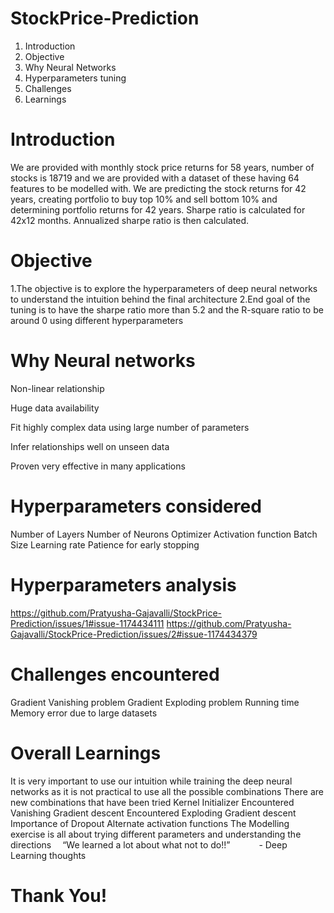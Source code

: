 # StockPrice-Prediction
1. Introduction
2. Objective
3. Why Neural Networks
4. Hyperparameters tuning
5. Challenges
6. Learnings
# Introduction
We are provided with monthly stock price returns for 58 years, number of stocks is 18719 and we are provided with a dataset of these having 64 features to be modelled with.
We are predicting the stock returns for 42 years, creating portfolio to buy top 10% and sell bottom 10% and determining portfolio returns for 42 years.
Sharpe ratio is calculated for 42x12 months. Annualized sharpe ratio is then calculated.

# Objective
1.The objective is to explore the hyperparameters of deep neural networks to understand the intuition behind the final architecture
2.End goal of the tuning is to have the sharpe ratio more than 5.2 and the R-square ratio to be around 0 using different hyperparameters

# Why Neural networks
Non-linear relationship

Huge data availability

Fit highly complex data using large number of parameters

Infer relationships well on unseen data

Proven very effective in many applications

# Hyperparameters considered
Number of Layers
Number of Neurons
Optimizer
Activation function
Batch Size
Learning rate
Patience for early stopping

# Hyperparameters analysis
https://github.com/Pratyusha-Gajavalli/StockPrice-Prediction/issues/1#issue-1174434111
https://github.com/Pratyusha-Gajavalli/StockPrice-Prediction/issues/2#issue-1174434379

# Challenges encountered
Gradient Vanishing problem
Gradient Exploding problem
Running time
Memory error due to large datasets
# Overall Learnings
It is very important to use our intuition while training the deep neural networks as it is not practical to use all the possible combinations
There are new combinations that have been tried
Kernel Initializer
Encountered Vanishing Gradient descent
Encountered Exploding Gradient descent
Importance of Dropout
Alternate activation functions
The Modelling exercise is all about trying different parameters and understanding the directions
 “We learned a lot about what not to do!!”
   - Deep Learning thoughts

# Thank You!
